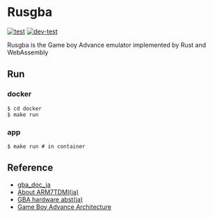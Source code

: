 # Rusgba
[![test](https://github.com/terassyi/rusgba/actions/workflows/ci.yml/badge.svg)](https://github.com/terassyi/rusgba/actions/workflows/ci.yml)
[![dev-test](https://github.com/terassyi/rusgba/actions/workflows/dev-test.yml/badge.svg)](https://github.com/terassyi/rusgba/actions/workflows/dev-test.yml)

Rusgba is the Game boy Advance emulator implemented by Rust and WebAssembly

## Run

### docker
```shell
$ cd docker
$ make run
```

### app
```shell
$ make run # in container
```

## Reference
- [gba_doc_ja](https://github.com/pokemium/gba_doc_ja)
- [About ARM7TDMI(ja)](https://zaief.jp/gba/arm7tdmi)
- [GBA hardware abst(ja)](http://jaco.ec.t.kanazawa-u.ac.jp/edu/GBA/hard.html)
- [Game Boy Advance Architecture](https://www.copetti.org/writings/consoles/game-boy-advance/)
